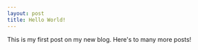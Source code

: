 ```yaml
---
layout: post
title: Hello World!
---
```


This is my first post on my new blog. Here's to many more posts!
